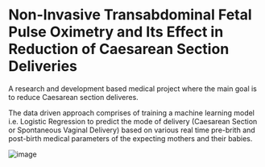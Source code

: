 # Non-Invasive Transabdominal Fetal Pulse Oximetry and Its Effect in Reduction of Caesarean Section Deliveries 
A research and development based medical project where the main goal is to reduce Caesarean section deliveres.

The data driven approach comprises of training a machine learning model i.e. Logistic Regression to predict the mode of delivery (Caesarean Section or Spontaneous Vaginal Delivery) based on various real time pre-brith and post-birth medical parameters of the expecting mothers and their babies.

![image](https://user-images.githubusercontent.com/97184600/190151573-a79ac71e-4375-4cd2-ad49-b07174b9d5b4.png)



